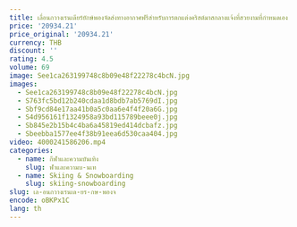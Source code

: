 ```yaml
---
title: เลื่อนกวางเรนเดียร์ยักษ์พองจัดส่งทางอากาศฟรีสําหรับการตกแต่งคริสต์มาสกลางแจ้งที่สวยงามที่กําหนดเอง
price: '20934.21'
price_original: '20934.21'
currency: THB
discount: ''
rating: 4.5
volume: 69
image: See1ca263199748c8b09e48f22278c4bcN.jpg
images:
  - See1ca263199748c8b09e48f22278c4bcN.jpg
  - S763fc5bd12b240cdaa1d8bdb7ab5769dI.jpg
  - Sbf9cd84e17aa41b0a5c0aa6e4f4f20a6G.jpg
  - S4d956161f1324958a93bd115789beee0j.jpg
  - Sb845e2b15b4c4ba6a45819ed414dcbafz.jpg
  - Sbeebba1577ee4f38b91eea6d530caa404.jpg
video: 4000241586206.mp4
categories:
  - name: กีฬาและความบันเทิง
    slug: ฬาและความบ-นเท
  - name: Skiing & Snowboarding
    slug: skiing-snowboarding
slug: เล-อนกวางเรนเด-ยร-กษ-พองจ
encode: oBKPx1C
lang: th
---
```

  